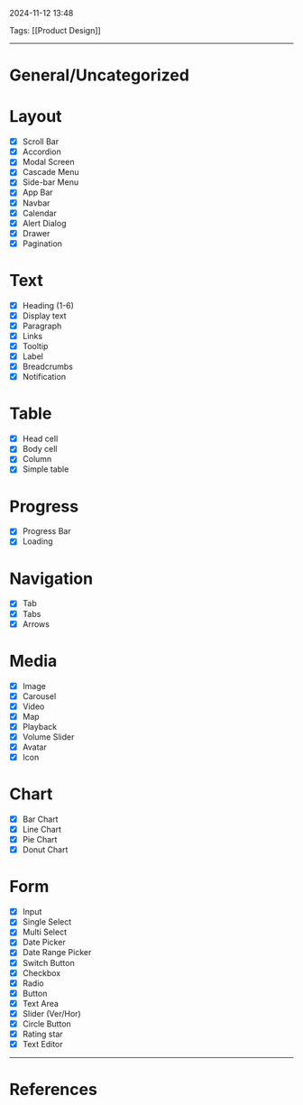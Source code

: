 2024-11-12 13:48

Tags: [[Product Design]]

---

# General/Uncategorized
# Layout
- [x] Scroll Bar
- [x] Accordion
- [x] Modal Screen
- [x] Cascade Menu
- [x] Side-bar Menu
- [x] App Bar
- [x] Navbar
- [x] Calendar
- [x] Alert Dialog
- [x] Drawer
- [x] Pagination
# Text
- [x] Heading (1-6)
- [x] Display text
- [x] Paragraph
- [x] Links
- [x] Tooltip
- [x] Label
- [x] Breadcrumbs
- [x] Notification
# Table
- [x] Head cell
- [x] Body cell
- [x] Column
- [x] Simple table
# Progress
- [x] Progress Bar
- [x] Loading
# Navigation
- [x] Tab
- [x] Tabs
- [x] Arrows
# Media
- [x] Image
- [x] Carousel
- [x] Video
- [x] Map
- [x] Playback
- [x] Volume Slider
- [x] Avatar
- [x] Icon
# Chart
- [x] Bar Chart
- [x] Line Chart
- [x] Pie Chart
- [x] Donut Chart
# Form
- [x] Input
- [x] Single Select
- [x] Multi Select
- [x] Date Picker
- [x] Date Range Picker
- [x] Switch Button
- [x] Checkbox
- [x] Radio
- [x] Button
- [x] Text Area
- [x] Slider (Ver/Hor)
- [x] Circle Button
- [x] Rating star
- [x] Text Editor

---
# References